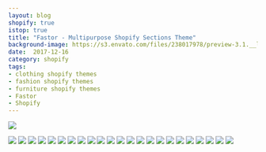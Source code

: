 ```yaml
---
layout: blog
shopify: true
istop: true
title: "Fastor - Multipurpose Shopify Sections Theme"
background-image: https://s3.envato.com/files/238017978/preview-3.1.__large_preview.jpg
date:  2017-12-16
category: shopify
tags:
- clothing shopify themes
- fashion shopify themes
- furniture shopify themes
- Fastor
- Shopify
---
```

 
 ![](https://s3.envato.com/files/238017978/preview-3.1.__large_preview.jpg)

 ![](https://camo.envatousercontent.com/055916e0bd0031319bbfdd5e64dfaeb01197a149/687474703a2f2f64656d6f2e726f61727468656d652e636f6d2f73686f706966792f666173746f722f6c5f696d672f726567756c61722d757064617465732e6a70673f72663d31)
 ![](https://camo.envatousercontent.com/d9832a91162edb4674a0b09523184f69b1109783/687474703a2f2f64656d6f2e726f61727468656d652e636f6d2f73686f706966792f666173746f722f6c5f696d672f696e74726f2d332e312e6a7067)
 ![](https://camo.envatousercontent.com/9b847e4359255ceb59ca10c19bfcd0dcb881aa8f/687474703a2f2f64656d6f2e726f61727468656d652e636f6d2f73686f706966792f666173746f722f6c5f696d672f332e312d312e6a7067)
 ![](https://camo.envatousercontent.com/f652bdef5ada6919bbcd53327d5322a8d883e352/687474703a2f2f64656d6f2e726f61727468656d652e636f6d2f73686f706966792f666173746f722f6c5f696d672f332e312d322e6a7067)
 ![](https://camo.envatousercontent.com/be76c0dd3e2c89f8189d4801b38e7a8f1e4428d6/687474703a2f2f64656d6f2e726f61727468656d652e636f6d2f73686f706966792f666173746f722f6c5f696d672f657870726573732d736c696465722e706e67)
 ![](https://camo.envatousercontent.com/d38f7c7d2830b262ed1304a71e0be6d21c4170b3/687474703a2f2f64656d6f2e726f61727468656d652e636f6d2f73686f706966792f666173746f722f6c5f696d672f6f666663616e7661732d6d656e752e706e67)
 ![](https://camo.envatousercontent.com/844e8cdf9c7b95533e02d3111947aca62d416e6b/687474703a2f2f64656d6f2e726f61727468656d652e636f6d2f73686f706966792f666173746f722f6c5f696d672f717569636b2d73686f7070696e672d6261722e676966)
 ![](https://camo.envatousercontent.com/99940697c7a2d898150adfdb36a550d3239d4b0c/687474703a2f2f64656d6f2e726f61727468656d652e636f6d2f73686f706966792f666173746f722f6c5f696d672f70726f647563742d636f6d706172652e706e67)
 ![](https://camo.envatousercontent.com/8a258dc4063e63c4bc757ebe7be5f689ebb968a5/687474703a2f2f64656d6f2e726f61727468656d652e636f6d2f73686f706966792f666173746f722f6c5f696d672f66616365626f6f6b2d636861742e706e67)
 ![](https://camo.envatousercontent.com/be5b9b3e0ae63005a1b6702001f8b11a286fbaab/687474703a2f2f64656d6f2e726f61727468656d652e636f6d2f73686f706966792f666173746f722f6c5f696d672f726f61723336302e706e67)
 ![](https://camo.envatousercontent.com/9a5b598ccb6b71fc0989e75b04b2706583d81d50/687474703a2f2f64656d6f2e726f61727468656d652e636f6d2f73686f706966792f666173746f722f6c5f696d672f726576696577732e706e67)
 ![](https://camo.envatousercontent.com/c88697737166af832a83b11389803ebbab4609cd/687474703a2f2f64656d6f2e726f61727468656d652e636f6d2f73686f706966792f666173746f722f6c5f696d672f73686f706966792d73656374696f6e732e706e67)
 ![](https://camo.envatousercontent.com/e95023df04c43e3af2b0ce49122a86fc5c26fd03/687474703a2f2f64656d6f2e726f61727468656d652e636f6d2f73686f706966792f666173746f722f6c5f696d672f657870726573732d696e7374616c6c2e706e67)
 ![](https://camo.envatousercontent.com/2ce5a9f483094e1c2c74953bdcd5fc500d953a80/687474703a2f2f64656d6f2e726f61727468656d652e636f6d2f73686f706966792f666173746f722f6c5f696d672f706167652d6275696c6465722e706e67)
 ![](https://camo.envatousercontent.com/8cc4467f90ef37858b3a6c0f22b33cc1bbf1cf94/687474703a2f2f64656d6f2e726f61727468656d652e636f6d2f73686f706966792f666173746f722f6c5f696d672f6e65772d776973686c6973742e706e67)
 ![](https://camo.envatousercontent.com/c749db4e1e6ac1868110c00174fd53b9421e2e14/687474703a2f2f64656d6f2e726f61727468656d652e636f6d2f73686f706966792f666173746f722f6c5f696d672f6e65772d646f63756d656e746174696f6e2e706e67)
 ![](https://camo.envatousercontent.com/260e574d43a5a9ed6f65bcb20556588da61c1e14/687474703a2f2f64656d6f2e726f61727468656d652e636f6d2f73686f706966792f666173746f722f6c5f696d672f757067726164652d6e6f746963652e6a70673f72663d31)
 ![](https://camo.envatousercontent.com/b1a942bf8a7addcc174b2f1c6f5eb5cc2519ce8b/687474703a2f2f64656d6f2e726f61727468656d652e636f6d2f73686f706966792f666173746f722f6c5f696d672f666173746f72312e342d35736b696e732e6a7067)
 ![](https://camo.envatousercontent.com/ca4cf9451b0e95ce03c915932799816fcf956bdb/687474703a2f2f64656d6f2e726f61727468656d652e636f6d2f73686f706966792f666173746f722f6c5f696d672f666173746f72312e332d6e6577536b696e732e6a7067)
 ![](https://camo.envatousercontent.com/bd209e77c90fb05c958764045fe6bb220829f7f4/687474703a2f2f64656d6f2e726f61727468656d652e636f6d2f73686f706966792f666173746f722f6c5f696d672f666173746f72312e332d766572746963616c4865616465722e6a7067)
 ![](https://camo.envatousercontent.com/af18e5c91a40f3ecf2ce7fe48e6db737f7e2b22e/687474703a2f2f64656d6f2e726f61727468656d652e636f6d2f73686f706966792f666173746f722f6c5f696d672f352d736b696e732d312e322e6a7067)
 ![](https://camo.envatousercontent.com/27d51ca008f5247a9369ac2c21bee3971966ee8a/687474703a2f2f64656d6f2e726f61727468656d652e636f6d2f73686f706966792f666173746f722f6c5f696d672f70726f647563742d766964656f2e6a7067)
 ![](https://camo.envatousercontent.com/69e6fa290b809ce82d63b9fba991011cf9a69f79/687474703a2f2f64656d6f2e726f61727468656d652e636f6d2f73686f706966792f666173746f722f6c5f696d672f372d736b696e732e706e67)
